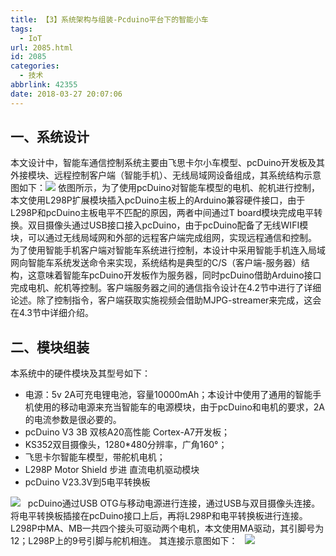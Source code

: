 ```yaml
---
title: 【3】系统架构与组装-Pcduino平台下的智能小车
tags:
  - IoT
url: 2085.html
id: 2085
categories:
  - 技术
abbrlink: 42355
date: 2018-03-27 20:07:06
---
```


一、系统设计
------

本文设计中，智能车通信控制系统主要由飞思卡尔小车模型、pcDuino开发板及其外接模块、远程控制客户端（智能手机）、无线局域网设备组成，其系统结构示意图如下：[![](http://baiyuan.wang/wp-content/uploads/2018/03/Screen-Shot-2018-03-27-at-20.01.53-750x500.png)](http://baiyuan.wang/wp-content/uploads/2018/03/Screen-Shot-2018-03-27-at-20.01.53.png) 依图所示，为了使用pcDuino对智能车模型的电机、舵机进行控制，本文使用L298P扩展模块插入pcDuino主板上的Arduino兼容硬件接口，由于L298P和pcDuino主板电平不匹配的原因，两者中间通过T board模块完成电平转换。双目摄像头通过USB接口接入pcDuino，由于pcDuino配备了无线WIFI模块，可以通过无线局域网和外部的远程客户端完成组网，实现远程通信和控制。 为了使用智能手机客户端对智能车系统进行控制，本设计中采用智能手机连入局域网向智能车系统发送命令来实现，系统结构是典型的C/S（客户端-服务器）结构，这意味着智能车pcDuino开发板作为服务器，同时pcDuino借助Arduino接口完成电机、舵机等控制。客户端服务器之间的通信指令设计在4.2节中进行了详细论述。除了控制指令，客户端获取实施视频会借助MJPG-streamer来完成，这会在4.3节中详细介绍。  

二、模块组装
------

本系统中的硬件模块及其型号如下：

*   电源：5v 2A可充电锂电池，容量10000mAh；本设计中使用了通用的智能手机使用的移动电源来充当智能车的电源模块，由于pcDuino和电机的要求，2A的电流参数是很必要的。
*   pcDuino V3 3B 双核A20高性能 Cortex-A7开发板；
*   KS352双目摄像头，1280*480分辨率，广角160°；
*   飞思卡尔智能车模型，带舵机电机；
*   L298P Motor Shield 步进 直流电机驱动模块
*   pcDuino V23.3V到5电平转换板

[![](http://baiyuan.wang/wp-content/uploads/2018/03/Picture1-4.png)](http://baiyuan.wang/wp-content/uploads/2018/03/Picture1-4.png)   pcDuino通过USB OTG与移动电源进行连接，通过USB与双目摄像头连接。将电平转换板插接在pcDuino接口上后，再将L298P和电平转换板进行连接。L298P中MA、MB一共四个接头可驱动两个电机，本文使用MA驱动，其引脚号为12；L298P上的9号引脚与舵机相连。 其连接示意图如下：   [![](http://baiyuan.wang/wp-content/uploads/2018/03/Screen-Shot-2018-03-27-at-20.03.46.png)](http://baiyuan.wang/wp-content/uploads/2018/03/Screen-Shot-2018-03-27-at-20.03.46.png)